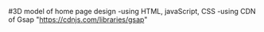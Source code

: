 #3D model of home page design 
-using HTML, javaScript, CSS
-using CDN of Gsap "https://cdnjs.com/libraries/gsap"
